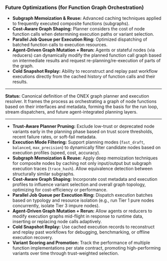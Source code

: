 <!-- === OmniNode:Metadata ===
<!-- metadata_version: 0.1.0 -->
<!-- protocol_version: 0.1.0 -->
<!-- owner: OmniNode Team -->
<!-- copyright: OmniNode Team -->
<!-- schema_version: 0.1.0 -->
<!-- name: graph_resolution.md -->
<!-- version: 1.0.0 -->
<!-- uuid: fd0e19aa-3d33-416e-abf1-47ab41f0dc7c -->
<!-- author: OmniNode Team -->
<!-- created_at: 2025-05-21T12:41:40.160023 -->
<!-- last_modified_at: 2025-05-21T16:42:46.039054 -->
<!-- description: Stamped by ONEX -->
<!-- state_contract: state_contract://default -->
<!-- lifecycle: active -->
<!-- hash: d8bad0a83d6e37fd0a0256e87561ce39e48494a39604ed348f9326bc1772684b -->
<!-- entrypoint: {'type': 'python', 'target': 'graph_resolution.md'} -->
<!-- runtime_language_hint: python>=3.11 -->
<!-- namespace: onex.stamped.graph_resolution -->
<!-- meta_type: tool -->
<!-- === /OmniNode:Metadata === -->

<!-- === OmniNode:Metadata ===
<!-- metadata_version: 0.1.0 -->
<!-- protocol_version: 0.1.0 -->
<!-- owner: OmniNode Team -->
<!-- copyright: OmniNode Team -->
<!-- schema_version: 0.1.0 -->
<!-- name: graph_resolution.md -->
<!-- version: 1.0.0 -->
<!-- uuid: edb84318-0eb3-463d-9f20-3049cc362e1b -->
<!-- author: OmniNode Team -->
<!-- created_at: 2025-05-21T12:33:43.434964 -->
<!-- last_modified_at: 2025-05-21T16:39:56.347276 -->
<!-- description: Stamped by ONEX -->
<!-- state_contract: state_contract://default -->
<!-- lifecycle: active -->
<!-- hash: 9948900f9f1e73823291f45b3c2ef23e23de8c5586e02ac729fe0fc69737475e -->
<!-- entrypoint: {'type': 'python', 'target': 'graph_resolution.md'} -->
<!-- runtime_language_hint: python>=3.11 -->
<!-- namespace: onex.stamped.graph_resolution -->
<!-- meta_type: tool -->
<!-- === /OmniNode:Metadata === -->

<!-- === OmniNode:Metadata ===
<!-- metadata_version: 0.1.0 -->
<!-- protocol_version: 0.1.0 -->
<!-- owner: OmniNode Team -->
<!-- copyright: OmniNode Team -->
<!-- schema_version: 0.1.0 -->
<!-- name: graph_resolution.md -->
<!-- version: 1.0.0 -->
<!-- uuid: ec8ae559-3e3a-47b7-986b-828c40f18a1a -->
<!-- author: OmniNode Team -->
<!-- created_at: 2025-05-21T09:28:42.663154 -->
<!-- last_modified_at: 2025-05-21T16:24:00.339941 -->
<!-- description: Stamped by ONEX -->
<!-- state_contract: state_contract://default -->
<!-- lifecycle: active -->
<!-- hash: 95b77efb20593a2a90721516670870015a2f315e499147cbc47d51abd26da233 -->
<!-- entrypoint: {'type': 'python', 'target': 'graph_resolution.md'} -->
<!-- runtime_language_hint: python>=3.11 -->
<!-- namespace: onex.stamped.graph_resolution -->
<!-- meta_type: tool -->
<!-- === /OmniNode:Metadata === -->

### Future Optimizations (for Function Graph Orchestration)

* **Subgraph Memoization & Reuse:** Advanced caching techniques applied to frequently executed composite functions (subgraphs).
* **Cost-Aware Graph Shaping:** Planner considers the cost of node function calls when determining execution paths or variant selection.
* **Parallel Job Queue per Execution Ring:** Optimized dispatching of batched function calls to execution resources.
* **Agent-Driven Graph Mutation + Rerun:** Agents or stateful nodes (via reducers) can dynamically modify the planned function call graph based on intermediate results and request re-planning/re-execution of parts of the graph.
* **Cold Snapshot Replay:** Ability to reconstruct and replay past workflow executions directly from the cached history of function calls and their results.

---

**Status:** Canonical definition of the ONEX graph planner and execution resolver. It frames the process as orchestrating a graph of node functions based on their interfaces and metadata, forming the basis for the run loop, stream dispatchers, and future agent-integrated planning layers.

--- 
* **Trust-Aware Planner Pruning:** Exclude low-trust or deprecated node variants early in the planning phase based on trust score thresholds, recent failure rates, or soft-fail metadata.
* **Execution Mode Filtering:** Support planning modes (`fast_draft`, `balanced`, `max_precision`) to dynamically filter candidate nodes based on execution profiles (speed, cost, accuracy).
* **Subgraph Memoization & Reuse:** Apply deep memoization techniques for composite nodes by caching not only input/output but subgraph execution traces (`trace_hash`). Allow equivalence detection between structurally similar subgraphs.
* **Cost-Aware Graph Shaping:** Incorporate cost metadata and execution profiles to influence variant selection and overall graph topology, optimizing for cost-efficiency or performance.
* **Parallel Job Queue per Execution Ring:** Dispatch execution batches based on typology and resource isolation (e.g., run Tier 1 pure nodes concurrently, isolate Tier 3 impure nodes).
* **Agent-Driven Graph Mutation + Rerun:** Allow agents or reducers to modify execution graphs mid-flight in response to runtime data, inserting or replacing node calls adaptively.
* **Cold Snapshot Replay:** Use cached execution records to reconstruct and replay past workflows for debugging, benchmarking, or offline execution recovery.
* **Variant Scoring and Promotion:** Track the performance of multiple function implementations per state contract, promoting high-performing variants over time through trust-weighted selection.
